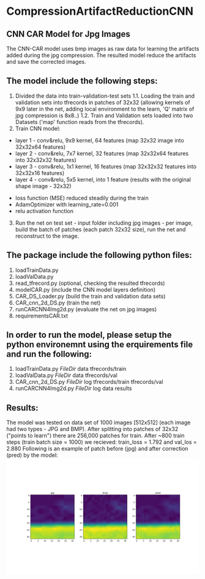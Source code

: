 # CompressionArtifactReductionCNN

## CNN CAR Model for Jpg Images 

The CNN-CAR model uses bmp images as raw data for learning the artifacts added during the jpg compression.
The resulted model reduce the artifacts and save the corrected images.

## The model include the following steps:

1. Divided the data into train-validation-test sets
	1.1. Loading the train and validation sets into tfrecords in patches of 32x32
	(allowing kernels of 9x9 later in the net, adding local environment to the learn, 'Q' matrix of jpg compression is 8x8..)
	1.2. Train and Validation sets loaded into two Datasets ('map' function reads from the tfrecords).
2. Train CNN model:
  - layer 1 - conv&relu, 9x9 kernel, 64 features (map 32x32 image into 32x32x64 features)
  - layer 2 - conv&relu, 7x7 kernel, 32 features (map 32x32x64 features into 32x32x32 features)
  - layer 3 - conv&relu, 1x1 kernel, 16 features (map 32x32x32 features into 32x32x16 features)
  - layer 4 - conv&relu, 5x5 kernel, into 1 feature (results with the original shape image - 32x32) 
* loss function (MSE) reduced steadily during the train
* AdamOptimizer with learning_rate=0.001
* relu activation function
3. Run the net on test set - input folder including jpg images - per image, build the batch of patches (each patch 32x32 size), run the net and reconstruct to the image.  


## The package include the following python files:

1. loadTrainData.py 
2. loadValData.py
3. read_tfrecord.py (optional, checking the resulted tfrecords)
4. modelCAR.py (include the CNN model layers definition)
5. CAR_DS_Loader.py (build the train and validation data sets)
6. CAR_cnn_2d_DS.py (train the net)
7. runCARCNN4Img2d.py (evaluate the net on jpg images)
8. requirementsCAR.txt

## In order to run the model, please setup the python environemnt using the erquirements file and run the following:

1. loadTrainData.py $FileDir$ data tfrecords/train 
2. loadValData.py $FileDir$ data tfrecords/val 
3. CAR_cnn_2d_DS.py $FileDir$ log tfrecords/train tfrecords/val
4. runCARCNN4Img2d.py $FileDir$ log data results

## Results:
The model was tested on data set of 1000 images [512x512] (each image had two types - JPG and BMP).
After splitting into patches of 32x32 ("points to learn") there are 256,000 patches for train. 
After ~800 train steps (train batch size = 1000) we recieved:
train_loss = 1.792 and val_los = 2.880
Following is an example of patch before (jpg) and after correction (pred) by the model: 
![Alt text](Figure_1.png?raw=true "Title")
